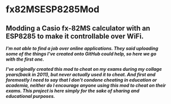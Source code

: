 # fx82MSESP8285Mod
## Modding a Casio fx-82MS calculator with an ESP8285 to make it controllable over WiFi.

***I'm not able to find a job over online applications. They said uploading some of the things I've created onto GitHub could help, so here we go with the first one.***

***I've originally created this mod to cheat on my exams during my collage years(back in 2011), but never actually used it to cheat. And first and foremostly I need to say that I don't condone cheating in education or academia, neither do I encourage anyone using this mod to cheat on their exams. This project is here simply for the sake of sharing and educational purposes.***
